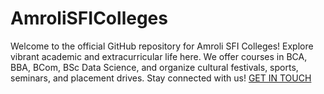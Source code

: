 # AmroliSFIColleges
Welcome to the official GitHub repository for Amroli SFI Colleges! Explore vibrant academic and extracurricular life here. We offer courses in BCA, BBA, BCom, BSc Data Science, and organize cultural festivals, sports, seminars, and placement drives. Stay connected with us!
[GET IN TOUCH](https://sbccas.github.io/amrolisficolleges/)
